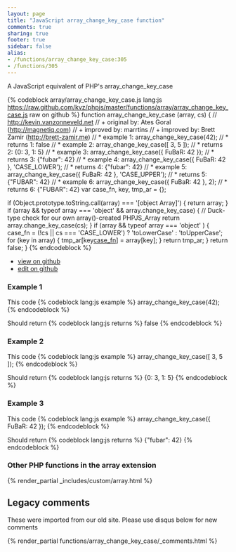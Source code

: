 ```yaml
---
layout: page
title: "JavaScript array_change_key_case function"
comments: true
sharing: true
footer: true
sidebar: false
alias:
- /functions/array_change_key_case:305
- /functions/305
---
```

<!-- Generated by Rakefile:build -->
A JavaScript equivalent of PHP's array_change_key_case

{% codeblock array/array_change_key_case.js lang:js https://raw.github.com/kvz/phpjs/master/functions/array/array_change_key_case.js raw on github %}
function array_change_key_case (array, cs) {
  // http://kevin.vanzonneveld.net
  // +   original by: Ates Goral (http://magnetiq.com)
  // +   improved by: marrtins
  // +      improved by: Brett Zamir (http://brett-zamir.me)
  // *     example 1: array_change_key_case(42);
  // *     returns 1: false
  // *     example 2: array_change_key_case([ 3, 5 ]);
  // *     returns 2: {0: 3, 1: 5}
  // *     example 3: array_change_key_case({ FuBaR: 42 });
  // *     returns 3: {"fubar": 42}
  // *     example 4: array_change_key_case({ FuBaR: 42 }, 'CASE_LOWER');
  // *     returns 4: {"fubar": 42}
  // *     example 5: array_change_key_case({ FuBaR: 42 }, 'CASE_UPPER');
  // *     returns 5: {"FUBAR": 42}
  // *     example 6: array_change_key_case({ FuBaR: 42 }, 2);
  // *     returns 6: {"FUBAR": 42}
  var case_fn, key, tmp_ar = {};

  if (Object.prototype.toString.call(array) === '[object Array]') {
    return array;
  }
  if (array && typeof array === 'object' && array.change_key_case) { // Duck-type check for our own array()-created PHPJS_Array
    return array.change_key_case(cs);
  }
  if (array && typeof array === 'object' ) {
    case_fn = (!cs || cs === 'CASE_LOWER') ? 'toLowerCase' : 'toUpperCase';
    for (key in array) {
      tmp_ar[key[case_fn]()] = array[key];
    }
    return tmp_ar;
  }
  return false;
}
{% endcodeblock %}

 - [view on github](https://github.com/kvz/phpjs/blob/master/functions/array/array_change_key_case.js)
 - [edit on github](https://github.com/kvz/phpjs/edit/master/functions/array/array_change_key_case.js)

### Example 1
This code
{% codeblock lang:js example %}
array_change_key_case(42);
{% endcodeblock %}

Should return
{% codeblock lang:js returns %}
false
{% endcodeblock %}

### Example 2
This code
{% codeblock lang:js example %}
array_change_key_case([ 3, 5 ]);
{% endcodeblock %}

Should return
{% codeblock lang:js returns %}
{0: 3, 1: 5}
{% endcodeblock %}

### Example 3
This code
{% codeblock lang:js example %}
array_change_key_case({ FuBaR: 42 });
{% endcodeblock %}

Should return
{% codeblock lang:js returns %}
{"fubar": 42}
{% endcodeblock %}


### Other PHP functions in the array extension
{% render_partial _includes/custom/array.html %}
## Legacy comments
These were imported from our old site. Please use disqus below for new comments
<div style="overflow-y: scroll; max-height: 500px;">
{% render_partial functions/array_change_key_case/_comments.html %}
</div>
